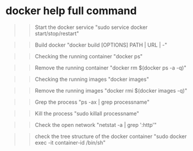 # docker help full command 
>> Start the docker service "sudo service docker start/stop/restart"

>> Build docker "docker build [OPTIONS] PATH | URL | -"

>> Checking the running container "docker ps"

>> Remove the running container "docker rm $(docker ps -a -q)"

>> Checking the running images "docker images"

>> Remove the running images "docker rmi $(docker images -q)"

>> Grep the process "ps -ax | grep processname"

>> Kill the process "sudo killall processname"

>> Check the open network "netstat -a | grep ':http'"

>> check the tree structure of the docker container "sudo docker exec  -it container-id /bin/sh"
